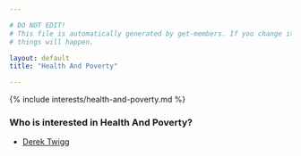 ```yaml
---

# DO NOT EDIT!
# This file is automatically generated by get-members. If you change it, bad
# things will happen.

layout: default
title: "Health And Poverty"

---
```


{% include interests/health-and-poverty.md %}

### Who is interested in Health And Poverty?


* [Derek Twigg](../members/derek-twigg.html)
